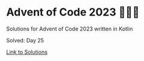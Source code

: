 # Advent of Code 2023 🎄🌟🎅
Solutions for Advent of Code 2023 written in Kotlin

Solved: Day 25

[Link to Solutions](https://github.com/patrick-elmquist/Advent-of-Code-2023/tree/main/src/main/kotlin)
